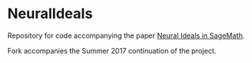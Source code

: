 # NeuralIdeals

Repository for code accompanying the paper [Neural Ideals in SageMath](https://arxiv.org/abs/1609.09602 "Neural Ideals in SageMath").

Fork accompanies the Summer 2017 continuation of the project.
